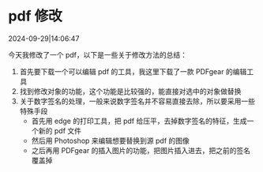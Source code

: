 # pdf 修改

2024-09-29|14:06:47

今天我修改了一个 pdf，以下是一些关于修改方法的总结：

1. 首先要下载一个可以编辑 pdf 的工具，我这里下载了一款 PDFgear 的编辑工具
2. 找到修改对象的功能，这个功能是比较强的，能直接对选中的对象做替换
3. 关于数字签名的处理，一般来说数字签名并不容易直接去除，所以要采用一些特殊手段
   - 首先用 edge 的打印工具，把 pdf 给压平，去掉数字签名的特征，生成一个新的 pdf 文件
   - 然后用 Photoshop 来编辑想要替换到源 pdf 的图像
   - 之后再用 PDFgear 的插入图片的功能，把图片插入进去，把之前的签名覆盖掉
